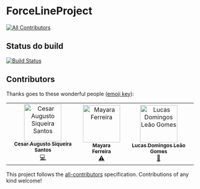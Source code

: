 # ForceLineProject
[![All Contributors](https://img.shields.io/badge/all_contributors-3-orange.svg?style=flat-square)](#contributors)

## Status do build
[![Build Status](https://travis-ci.com/lucasdlg5/ForceLineProject.svg?branch=master)](https://travis-ci.com/lucasdlg5/ForceLineProject)

## Contributors

Thanks goes to these wonderful people ([emoji key](https://allcontributors.org/docs/en/emoji-key)):

<!-- ALL-CONTRIBUTORS-LIST:START - Do not remove or modify this section -->
<!-- prettier-ignore -->
<table><tr><td align="center"><a href="https://www.linkedin.com/in/cesar-augusto-santos98/"><img src="https://avatars1.githubusercontent.com/u/32581601?v=4" width="100px;" alt="Cesar Augusto Siqueira Santos"/><br /><sub><b>Cesar Augusto Siqueira Santos</b></sub></a><br /><a href="https://github.com/lucasdlg5/ForceLineProject/commits?author=cesaraugusto98" title="Code">💻</a></td><td align="center"><a href="https://github.com/mayaracsferreira"><img src="https://avatars0.githubusercontent.com/u/15734807?v=4" width="100px;" alt="Mayara Ferreira"/><br /><sub><b>Mayara Ferreira</b></sub></a><br /><a href="https://github.com/lucasdlg5/ForceLineProject/commits?author=mayaracsferreira" title="Tests">⚠️</a></td><td align="center"><a href="https://github.com/lucasdlg5"><img src="https://avatars0.githubusercontent.com/u/15839576?v=4" width="100px;" alt="Lucas Domingos Leão Gomes"/><br /><sub><b>Lucas Domingos Leão Gomes</b></sub></a><br /><a href="#projectManagement-lucasdlg5" title="Project Management">📆</a></td></tr></table>

<!-- ALL-CONTRIBUTORS-LIST:END -->

This project follows the [all-contributors](https://github.com/all-contributors/all-contributors) specification. Contributions of any kind welcome!